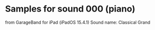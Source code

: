 # Samples for sound 000 (piano)
from GarageBand for iPad (iPadOS 15.4.1) 
  Sound name: Classical Grand
